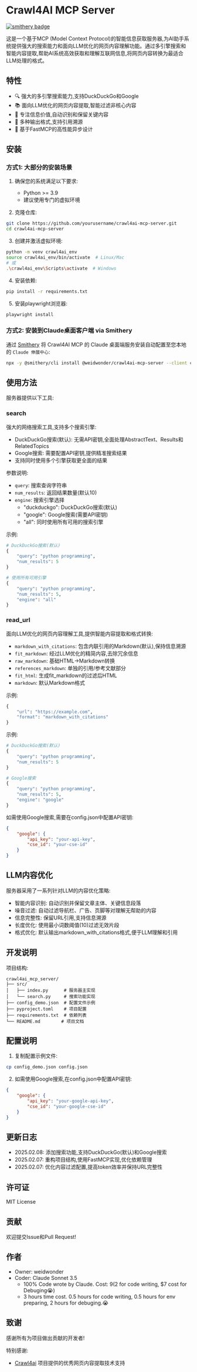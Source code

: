 # Crawl4AI MCP Server

[![smithery badge](https://smithery.ai/badge/@weidwonder/crawl4ai-mcp-server)](https://smithery.ai/server/@weidwonder/crawl4ai-mcp-server)

这是一个基于MCP (Model Context Protocol)的智能信息获取服务器,为AI助手系统提供强大的搜索能力和面向LLM优化的网页内容理解功能。通过多引擎搜索和智能内容提取,帮助AI系统高效获取和理解互联网信息,将网页内容转换为最适合LLM处理的格式。

## 特性

- 🔍 强大的多引擎搜索能力,支持DuckDuckGo和Google
- 📚 面向LLM优化的网页内容提取,智能过滤非核心内容
- 🎯 专注信息价值,自动识别和保留关键内容
- 📝 多种输出格式,支持引用溯源
- 🚀 基于FastMCP的高性能异步设计

## 安装

### 方式1: 大部分的安装场景

1. 确保您的系统满足以下要求:
   - Python >= 3.9
   - 建议使用专门的虚拟环境

2. 克隆仓库:
```bash
git clone https://github.com/yourusername/crawl4ai-mcp-server.git
cd crawl4ai-mcp-server
```

3. 创建并激活虚拟环境:
```bash
python -m venv crawl4ai_env
source crawl4ai_env/bin/activate  # Linux/Mac
# 或
.\crawl4ai_env\Scripts\activate  # Windows
```

4. 安装依赖:
```bash
pip install -r requirements.txt
```

5. 安装playwright浏览器:
```bash
playwright install
```

### 方式2: 安装到Claude桌面客户端 via Smithery

通过 [Smithery](https://smithery.ai/server/@weidwonder/crawl4ai-mcp-server) 将 Crawl4AI MCP 的 Claude 桌面端服务安装自动配置至您本地的 `Claude 伸展中心`:

```bash
npx -y @smithery/cli install @weidwonder/crawl4ai-mcp-server --client claude
```

## 使用方法

服务器提供以下工具:

### search
强大的网络搜索工具,支持多个搜索引擎:

- DuckDuckGo搜索(默认): 无需API密钥,全面处理AbstractText、Results和RelatedTopics
- Google搜索: 需要配置API密钥,提供精准搜索结果
- 支持同时使用多个引擎获取更全面的结果

参数说明:
- `query`: 搜索查询字符串
- `num_results`: 返回结果数量(默认10)
- `engine`: 搜索引擎选择
  - "duckduckgo": DuckDuckGo搜索(默认)
  - "google": Google搜索(需要API密钥)
  - "all": 同时使用所有可用的搜索引擎

示例:
```python
# DuckDuckGo搜索(默认)
{
    "query": "python programming",
    "num_results": 5
}

# 使用所有可用引擎
{
    "query": "python programming",
    "num_results": 5,
    "engine": "all"
}
```

### read_url
面向LLM优化的网页内容理解工具,提供智能内容提取和格式转换:

- `markdown_with_citations`: 包含内联引用的Markdown(默认),保持信息溯源
- `fit_markdown`: 经过LLM优化的精简内容,去除冗余信息
- `raw_markdown`: 基础HTML→Markdown转换
- `references_markdown`: 单独的引用/参考文献部分
- `fit_html`: 生成fit_markdown的过滤后HTML
- `markdown`: 默认Markdown格式

示例:
```python
{
    "url": "https://example.com",
    "format": "markdown_with_citations"
}
```

示例:
```python
# DuckDuckGo搜索(默认)
{
    "query": "python programming",
    "num_results": 5
}

# Google搜索
{
    "query": "python programming",
    "num_results": 5,
    "engine": "google"
}
```

如需使用Google搜索,需要在config.json中配置API密钥:
```json
{
    "google": {
        "api_key": "your-api-key",
        "cse_id": "your-cse-id"
    }
}
```

## LLM内容优化

服务器采用了一系列针对LLM的内容优化策略:

- 智能内容识别: 自动识别并保留文章主体、关键信息段落
- 噪音过滤: 自动过滤导航栏、广告、页脚等对理解无帮助的内容
- 信息完整性: 保留URL引用,支持信息溯源
- 长度优化: 使用最小词数阈值(10)过滤无效片段
- 格式优化: 默认输出markdown_with_citations格式,便于LLM理解和引用

## 开发说明

项目结构:
```
crawl4ai_mcp_server/
├── src/
│   ├── index.py      # 服务器主实现
│   └── search.py     # 搜索功能实现
├── config_demo.json  # 配置文件示例
├── pyproject.toml    # 项目配置
├── requirements.txt  # 依赖列表
└── README.md        # 项目文档
```

## 配置说明

1. 复制配置示例文件:
```bash
cp config_demo.json config.json
```

2. 如需使用Google搜索,在config.json中配置API密钥:
```json
{
    "google": {
        "api_key": "your-google-api-key",
        "cse_id": "your-google-cse-id"
    }
}
```

## 更新日志

- 2025.02.08: 添加搜索功能,支持DuckDuckGo(默认)和Google搜索
- 2025.02.07: 重构项目结构,使用FastMCP实现,优化依赖管理
- 2025.02.07: 优化内容过滤配置,提高token效率并保持URL完整性

## 许可证

MIT License

## 贡献

欢迎提交Issue和Pull Request!

## 作者

- Owner: weidwonder  
- Coder: Claude Sonnet 3.5 
    - 100% Code wrote by Claude. Cost: $9 ($2 for code writing, $7 cost for Debuging😭)
    - 3 hours time cost. 0.5 hours for code writing, 0.5 hours for env preparing, 2 hours for debuging.😭

## 致谢

感谢所有为项目做出贡献的开发者!

特别感谢:
- [Crawl4ai](https://github.com/crawl4ai/crawl4ai) 项目提供的优秀网页内容提取技术支持